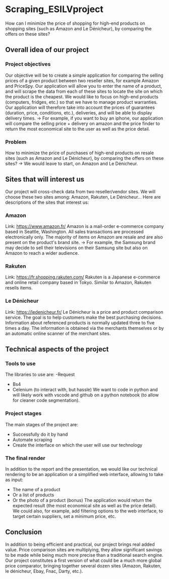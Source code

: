 # Scraping_ESILVproject
How can I minimize the price of shopping for high-end products on shopping sites (such as Amazon and Le Dénicheur), by comparing the offers on these sites?


## Overall idea of our project
### Project objectives
Our objective will be to create a simple application for comparing the selling prices of a given product between two reseller sites, for example Amazon and PriceSpy. Our application will allow you to enter the name of a product, and will scrape the data from each of these sites to locate the site on which the product is the cheapest. We would like to focus on high-end products (computers, fridges, etc.) so that we have to manage product warranties. Our application will therefore take into account the prices of guarantees (duration, price, conditions, etc.), deliveries, and will be able to display delivery times.
-> For example, if you want to buy an iphone, our application will compare the selling price + delivery on amazon and the price finder to return the most economical site to the user as well as the price detail.

### Problem
How to minimize the price of purchases of high-end products on resale sites (such as Amazon and Le Dénicheur), by comparing the offers on these sites?
-> We would leave to start, on Amazon and Le Dénicheur.


## Sites that will interest us

Our project will cross-check data from two reseller/vendor sites. We will choose these two sites among: Amazon, Rakuten, Le Dénicheur... Here are descriptions of the sites that interest us:
### Amazon
Link: https://www.amazon.fr/
Amazon is a mail-order e-commerce company based in Seattle, Washington. All sales transactions are processed electronically only.
The majority of items on Amazon are resale and are also present on the product's brand site.
-> For example, the Samsung brand may decide to sell their televisions on their Samsung site but also on Amazon to reach a wider audience.

### Rakuten
Link: https://fr.shopping.rakuten.com/
Rakuten is a Japanese e-commerce and online retail company based in Tokyo. Similar to Amazon, Rakuten resells items.

### Le Dénicheur
Link: https://ledenicheur.fr/
Le Dénicheur is a price and product comparison service. The goal is to help customers make the best purchasing decisions.
Information about referenced products is normally updated three to five times a day. The information is obtained via the merchants themselves or by an automatic online scanner of the merchant sites.


## Technical aspects of the project

### Tools to use
The libraries to use are:
-Request
- Bs4
- Celenium (to interact with, but hassle)
We want to code in python and will likely work with vscode and github on a python notebook (to allow for cleaner code segmentation).

### Project stages
The main stages of the project are:
- Successfully do it by hand
- Automate scraping
- Create the interface on which the user will use our technology

### The final render
In addition to the report and the presentation, we would like our technical rendering to be an application or a simplified web interface, allowing to take as input:
- The name of a product
- Or a list of products
- Or the photo of a product (bonus)
The application would return the expected result (the most economical site as well as the price detail). We could also, for example, add filtering options to the web interface, to target certain suppliers, set a minimum price, etc.



## Conclusion
In addition to being efficient and practical, our project brings real added value. Price comparison sites are multiplying, they allow significant savings to be made while being much more precise than a traditional search engine.
Our project constitutes a first version of what could be a much more global price comparator, bringing together several dozen sites (Amazon, Rakuten, le dénicheur, Ebay, Fnac, Darty, etc.).
